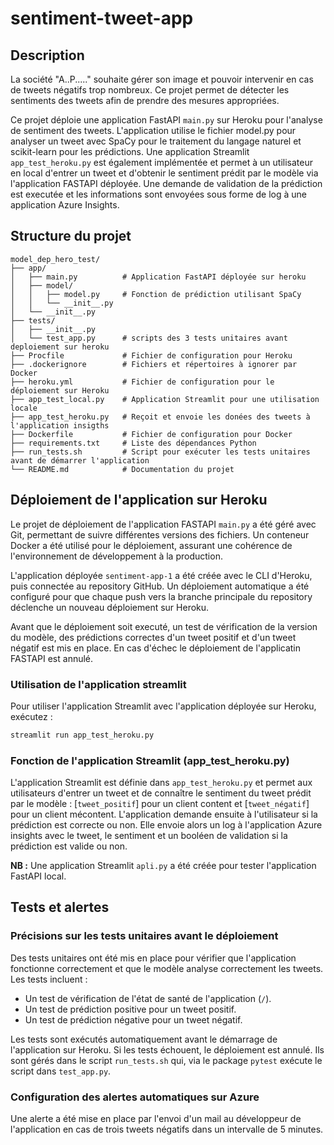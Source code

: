 # sentiment-tweet-app

## Description
La société "A..P....." souhaite gérer son image et pouvoir intervenir en cas de tweets négatifs trop nombreux. Ce projet permet de détecter les sentiments des tweets afin de prendre des mesures appropriées.

Ce projet déploie une application FastAPI `main.py` sur Heroku pour l'analyse de sentiment des tweets. L'application utilise le fichier model.py pour analyser un tweet avec SpaCy pour le traitement du langage naturel et scikit-learn pour les prédictions. Une application Streamlit `app_test_heroku.py` est également implémentée et permet à un utilisateur en local d'entrer un tweet et d'obtenir le sentiment prédit par le modèle via l'application FASTAPI déployée. Une demande de validation de la prédiction est executée et les informations sont envoyées sous forme de log à une application Azure Insights.


## Structure du projet

```
model_dep_hero_test/
├── app/
│   ├── main.py          # Application FastAPI déployée sur heroku
│   ├── model/
│   │   ├── model.py     # Fonction de prédiction utilisant SpaCy
│   │   └── __init__.py
│   └── __init__.py
├── tests/
│   ├── __init__.py      
│   └── test_app.py      # scripts des 3 tests unitaires avant deploiement sur heroku
├── Procfile             # Fichier de configuration pour Heroku
├── .dockerignore        # Fichiers et répertoires à ignorer par Docker
├── heroku.yml           # Fichier de configuration pour le déploiement sur Heroku
├── app_test_local.py    # Application Streamlit pour une utilisation locale
├── app_test_heroku.py   # Reçoit et envoie les donées des tweets à l'application insigths
├── Dockerfile           # Fichier de configuration pour Docker
├── requirements.txt     # Liste des dépendances Python
├── run_tests.sh         # Script pour exécuter les tests unitaires avant de démarrer l'application
└── README.md            # Documentation du projet
```



## Déploiement de l'application sur Heroku

Le projet de déploiement de l'application FASTAPI `main.py` a été géré avec Git, permettant de suivre différentes versions des fichiers. Un conteneur Docker a été utilisé pour le déploiement, assurant une cohérence de l'environnement de développement à la production.

L'application déployée `sentiment-app-1` a été créée avec le CLI d'Heroku, puis connectée au repository GitHub. Un déploiement automatique a été configuré pour que chaque push vers la branche principale du repository déclenche un nouveau déploiement sur Heroku.

Avant que le déploiement soit executé, un test de vérification de la version du modèle, des prédictions correctes d'un tweet positif et d'un tweet négatif est mis en place. En cas d'échec le déploiement de l'applicatin FASTAPI est annulé.

### Utilisation de l'application streamlit

Pour utiliser l'application Streamlit avec l'application déployée sur Heroku, exécutez :
```sh
streamlit run app_test_heroku.py
```

### Fonction de l'application Streamlit (app_test_heroku.py)

L'application Streamlit est définie dans `app_test_heroku.py` et permet aux utilisateurs d'entrer un tweet et de connaître le sentiment du tweet prédit par le modèle : [`tweet_positif`] pour un client content et [`tweet_négatif`] pour un client mécontent.
L'application demande ensuite à l'utilisateur si la prédiction est correcte ou non.
Elle envoie alors un log à l'application Azure insights avec le tweet, le sentiment et un booléen de validation si la prédiction est valide ou non.  

**NB :** Une application Streamlit `apli.py` a été créée pour tester l'application FastAPI local.

## Tests et alertes 
### Précisions sur les tests unitaires avant le déploiement

Des tests unitaires ont été mis en place pour vérifier que l'application fonctionne correctement et que le modèle analyse correctement les tweets. Les tests incluent :

- Un test de vérification de l'état de santé de l'application (`/`).
- Un test de prédiction positive pour un tweet positif.
- Un test de prédiction négative pour un tweet négatif.

Les tests sont exécutés automatiquement avant le démarrage de l'application sur Heroku. Si les tests échouent, le déploiement est annulé.
Ils sont gérés dans le script `run_tests.sh` qui, via le package `pytest` exécute le script dans `test_app.py`.

### Configuration des alertes automatiques sur Azure 

Une alerte a été mise en place par l'envoi d'un mail au développeur de l'application en cas de trois tweets négatifs dans un intervalle de 5 minutes.
```



